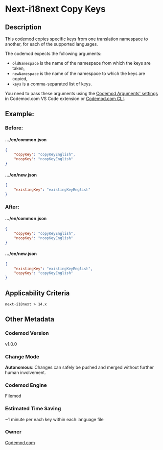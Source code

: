# Next-i18next Copy Keys

## Description

This codemod copies specific keys from one translation namespace to another, for each of the supported languages.

The codemod expects the following arguments:

-   `oldNamespace` is the name of the namespace from which the keys are taken,
-   `newNamespace` is the name of the namespace to which the keys are copied,
-   `keys` is a comma-separated list of keys.

You need to pass these arguments using the [Codemod Arguments' settings](https://docs.codemod.com/docs/vs-code-extension/advanced-usage#set-codemod-arguments) in Codemod.com VS Code extension or [Codemod.com CLI](https://docs.codemod.com/docs/cli/quickstart).

## Example:

### Before:

#### .../en/common.json

```json
{
	"copyKey": "copyKeyEnglish",
	"noopKey": "noopKeyEnglish"
}
```

#### .../en/new.json

```json
{
	"existingKey": "existingKeyEnglish"
}
```

### After:

#### .../en/common.json

```json
{
	"copyKey": "copyKeyEnglish",
	"noopKey": "noopKeyEnglish"
}
```

#### .../en/new.json

```json
{
	"existingKey": "existingKeyEnglish",
	"copyKey": "copyKeyEnglish"
}
```

## Applicability Criteria

`next-i18next > 14.x`

## Other Metadata

### Codemod Version

v1.0.0

### Change Mode

**Autonomous**: Changes can safely be pushed and merged without further human involvement.

### **Codemod Engine**

Filemod

### Estimated Time Saving

~1 minute per each key within each language file

### Owner

[Codemod.com](https://github.com/codemod-com)
